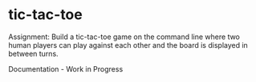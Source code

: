 # tic-tac-toe

Assignment: Build a tic-tac-toe game on the command line where two human players can play against each other and the board is displayed in between turns.

Documentation - Work in Progress
